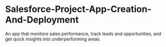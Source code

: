 # Salesforce-Project-App-Creation-And-Deployment
An app that monitors sales performance, track leads and opportunities, and get quick insights into underperforming areas.
